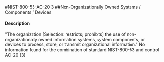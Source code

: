 #NIST-800-53-AC-20 3
##Non-Organizationally Owned Systems / Components / Devices
#### Description
"The organization [Selection: restricts; prohibits] the use of non-organizationally owned information systems, system components, or devices to process, store, or transmit organizational information."
No information found for the combination of standard NIST-800-53 and control AC-20 (3)
